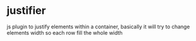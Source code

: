 # justifier
js plugin to justify elements within a container, basically it will try to change elements width so each row fill the whole  width
